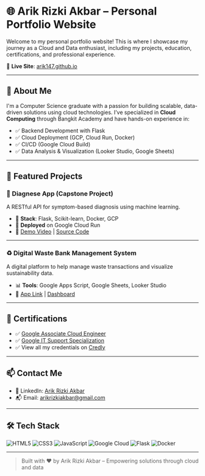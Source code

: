 # 🌐 Arik Rizki Akbar – Personal Portfolio Website

Welcome to my personal portfolio website! This is where I showcase my journey as a Cloud and Data enthusiast, including my projects, education, certifications, and professional experience.

🔗 **Live Site**: [arik147.github.io](https://arik147.github.io)

---

## 🚀 About Me

I'm a Computer Science graduate with a passion for building scalable, data-driven solutions using cloud technologies. I’ve specialized in **Cloud Computing** through Bangkit Academy and have hands-on experience in:

- ✅ Backend Development with Flask
- ✅ Cloud Deployment (GCP, Cloud Run, Docker)
- ✅ CI/CD (Google Cloud Build)
- ✅ Data Analysis & Visualization (Looker Studio, Google Sheets)

---

## 💼 Featured Projects

### 🧠 Diagnese App (Capstone Project)
A RESTful API for symptom-based diagnosis using machine learning.

- 🔧 **Stack**: Flask, Scikit-learn, Docker, GCP
- 🚀 **Deployed** on Google Cloud Run
- 🔗 [Demo Video](https://www.youtube.com/watch?v=vmTqlE4pvWY) | [Source Code](https://github.com/arik147/diagnese-app)

---

### ♻️ Digital Waste Bank Management System
A digital platform to help manage waste transactions and visualize sustainability data.

- 📊 **Tools**: Google Apps Script, Google Sheets, Looker Studio
- 🔗 [App Link](https://bit.ly/BankSampahBerkahApp) | [Dashboard](https://lookerstudio.google.com/u/0/reporting/f104b007-8130-4741-978d-7ab351bb1102/page/tdadD)

---

## 📜 Certifications

- ✅ [Google Associate Cloud Engineer](https://google.accredible.com/4ae6ffc6-958a-4f0d-8a01-4533543b2de8)
- ✅ [Google IT Support Specialization](https://www.coursera.org/account/accomplishments/specialization/certificate/ZKT3EPBHUC6L)
- ✅ View all my credentials on [Credly](https://www.credly.com/users/arik-rizki-akbar/badges)

---

## 📫 Contact Me

- 💼 LinkedIn: [Arik Rizki Akbar](https://www.linkedin.com/in/arikrizkiakbar/)
- 📬 Email: arikrizkiakbar@gmail.com

---

## 🛠️ Tech Stack

![HTML5](https://img.shields.io/badge/-HTML5-E34F26?style=flat-square&logo=html5&logoColor=white)
![CSS3](https://img.shields.io/badge/-CSS3-1572B6?style=flat-square&logo=css3)
![JavaScript](https://img.shields.io/badge/-JavaScript-F7DF1E?style=flat-square&logo=javascript&logoColor=black)
![Google Cloud](https://img.shields.io/badge/-Google_Cloud-4285F4?style=flat-square&logo=google-cloud&logoColor=white)
![Flask](https://img.shields.io/badge/-Flask-000000?style=flat-square&logo=flask)
![Docker](https://img.shields.io/badge/-Docker-2496ED?style=flat-square&logo=docker&logoColor=white)

---

> Built with ❤️ by Arik Rizki Akbar – Empowering solutions through cloud and data